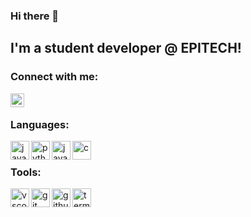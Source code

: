### Hi there 👋

## I'm a student developer @ EPITECH!

### Connect with me:

[<img align="left" alt="linkedin | LinkedIn" width="22px" src="https://simpleicons.org/icons/linkedin.svg" />][linkedin]
<br />

### Languages:

[<img align="left" alt="javascript" width="30px" src="https://simpleicons.org/icons/javascript.svg" />][javascript]
[<img align="left" alt="python" width="30px" src="https://simpleicons.org/icons/python.svg" />][python]
[<img align="left" alt="java" width="30px" src="https://simpleicons.org/icons/java.svg" />][java]
[<img align="left" alt="c" width="30px" src="https://simpleicons.org/icons/c.svg" />][c]
<br />

### Tools:

[<img align="left" alt="vscode" width="30px" src="https://simpleicons.org/icons/visualstudiocode.svg" />][vscode]
[<img align="left" alt="git" width="30px" src="https://simpleicons.org/icons/git.svg" />][git]
[<img align="left" alt="github" width="30px" src="https://simpleicons.org/icons/github.svg" />][github]
[<img align="left" alt="terminal" width="30px" src="https://simpleicons.org/icons/gnubash.svg" />][terminal]
<br />



[linkedin]: https://www.linkedin.com/in/clovis-sargenton-callard-52819a1b8/

[javascript]: https://www.javascript.com/
[python]: https://www.python.org/
[java]: https://www.java.com/
[c]: https://en.cppreference.com/w/c

[vscode]: https://code.visualstudio.com/
[git]: https://git-scm.com/
[github]: https://github.com/
[terminal]: https://www.linux.org/
